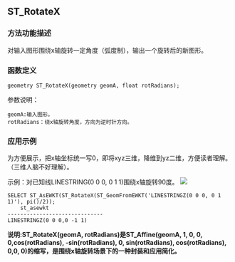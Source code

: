 ## ST_RotateX
### 方法功能描述
对输入图形围绕x轴旋转一定角度（弧度制），输出一个旋转后的新图形。
### 函数定义

```
geometry ST_RotateX(geometry geomA, float rotRadians);
```
参数说明：
    
    geomA:输入图形。
    rotRadians：绕x轴旋转角度，方向为逆时针方向。
### 应用示例
为方便展示，把x轴坐标统一写0，即将xyz三维，降维到yz二维，方便读者理解。（三维人脑不好理解）。

示例：对已知线LINESTRING(0 0 0, 0 1 1)围绕x轴旋转90度。
![]({{book.service}}/images/AffineTransformations/ST_RotateX.png)

```
SELECT ST_AsEWKT(ST_RotateX(ST_GeomFromEWKT('LINESTRINGZ(0 0 0, 0 1 1)'), pi()/2));
    st_asewkt
------------------------------
LINESTRINGZ(0 0 0,0 -1 1)
```

**说明:ST_RotateX(geomA, rotRadians)是ST_Affine(geomA, 1, 0, 0, 0,cos(rotRadians), -sin(rotRadians), 0, sin(rotRadians), cos(rotRadians), 0,0, 0)的缩写，是围绕x轴旋转场景下的一种封装和应用简化。**